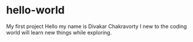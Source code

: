 # hello-world
My first project
Hello my name is Divakar Chakravorty I new to the coding world will learn new things while exploring.
